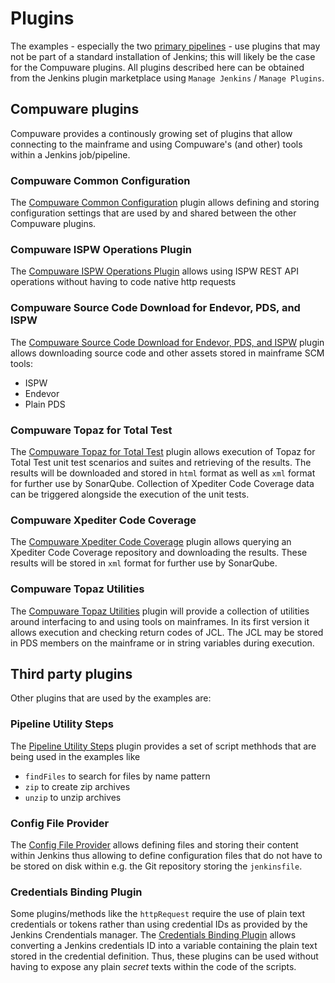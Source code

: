 # <a id="Plugins"></a> Plugins
The examples - especially the two [primary pipelines](../pipelines/pipelines.html) - use plugins that may not be part of a standard installation of Jenkins; this will likely be the case for the Compuware plugins. All plugins described here can be obtained from the Jenkins plugin marketplace using `Manage Jenkins` / `Manage Plugins`.

## <a id="Compuware plugins"></a> Compuware plugins
Compuware provides a continously growing set of plugins that allow connecting to the mainframe and using Compuware's (and other) tools within a Jenkins job/pipeline. 

### <a id="Compuware Common Configuration"></a> Compuware Common Configuration
The [Compuware Common Configuration](https://wiki.jenkins.io/display/JENKINS/Compuware+Common+Configuration+Plugin) plugin allows defining and storing configuration settings that are used by and shared between the other Compuware plugins.

### <a id="Compuware ISPW Operations Plugin"></a> Compuware ISPW Operations Plugin
The [Compuware ISPW Operations Plugin](https://wiki.jenkins.io/display/JENKINS/Compuware+ISPW+Operations+Plugin) allows using ISPW REST API operations without having to code native http requests

### <a id="Compuware Source Code Download for Endevor, PDS, and ISPW"></a> Compuware Source Code Download for Endevor, PDS, and ISPW
The [Compuware Source Code Download for Endevor, PDS, and ISPW](https://wiki.jenkins-ci.org/display/JENKINS/Compuware+Source+Code+Download+for+Endevor%2C+PDS%2C+and+ISPW+Plugin) plugin allows downloading source code and other assets stored in mainframe SCM tools:
- ISPW
- Endevor
- Plain PDS

### <a id="Compuware Topaz for Total Test"></a> Compuware Topaz for Total Test
The [Compuware Topaz for Total Test](https://wiki.jenkins-ci.org/display/JENKINS/Compuware+Topaz+for+Total+Test+Plugin) plugin allows execution of Topaz for Total Test unit test scenarios and suites and retrieving of the results. The results will be downloaded and stored in `html` format as well as `xml` format for further use by SonarQube. Collection of Xpediter Code Coverage data can be triggered alongside the execution of the unit tests.

### <a id="Compuware Xpediter Code Coverage"></a> Compuware Xpediter Code Coverage
The [Compuware Xpediter Code Coverage](https://wiki.jenkins-ci.org/display/JENKINS/Compuware+Xpediter+Code+Coverage+Plugin) plugin allows querying an Xpediter Code Coverage repository and downloading the results. These results will be stored in `xml` format for further use by SonarQube.

### <a id="Compuware Topaz Utilities"></a> Compuware Topaz Utilities
The [Compuware Topaz Utilities](https://wiki.jenkins-ci.org/display/JENKINS/Compuware+Topaz+Utilities+Plugin) plugin will provide a collection of utilities around interfacing to and using tools on mainframes. In its first version it allows execution and checking return codes of JCL. The JCL may be stored in PDS members on the mainframe or in string variables during execution.

## <a id="Third party plugins"></a> Third party plugins
Other plugins that are used by the examples are:

### <a id="Pipeline Utility Steps"></a> Pipeline Utility Steps
The [Pipeline Utility Steps](https://wiki.jenkins.io/display/JENKINS/Pipeline+Utility+Steps+Plugin) plugin provides a set of script methhods that are being used in the examples like
- `findFiles`   to search for files by name pattern
- `zip`         to create zip archives
- `unzip`       to unzip archives

### <a id="Config File Provider"></a> Config File Provider
The [Config File Provider](https://wiki.jenkins.io/display/JENKINS/Config+File+Provider+Plugin) allows defining files and storing their content within Jenkins thus allowing to define configuration files that do not have to be stored on disk within e.g. the Git repository storing the `jenkinsfile`.

### <a id="Credentials Binding Plugin"></a> Credentials Binding Plugin
Some plugins/methods like the `httpRequest` require the use of plain text credentials or tokens rather than using credential IDs as provided by the Jenkins Crendentials manager. The [Credentials Binding Plugin]() allows converting a Jenkins credentials ID into a variable containing the plain text stored in the credential definition. Thus, these plugins can be used without having to expose any plain *secret* texts within the code of the scripts.